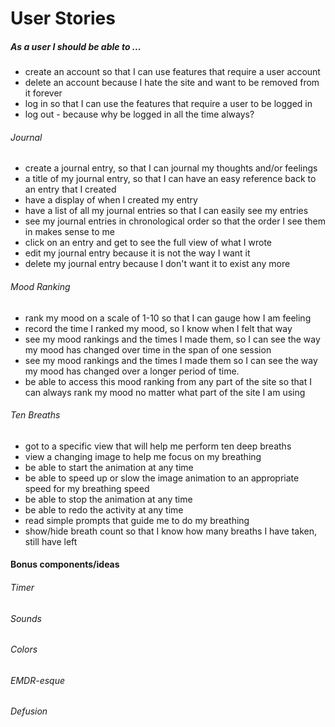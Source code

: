 # User Stories

##### As a user I should be able to ...

- create an account so that I can use features that require a user account
- delete an account because I hate the site and want to be removed from it forever
- log in so that I can use the features that require a user to be logged in
- log out - because why be logged in all the time always?

###### Journal
- create a journal entry, so that I can journal my thoughts and/or feelings
- a title of my journal entry, so that I can have an easy reference back to an entry that I created
- have a display of when I created my entry
- have a list of all my journal entries so that I can easily see my entries
- see my journal entries in chronological order so that the order I see them in makes sense to me
- click on an entry and get to see the full view of what I wrote
- edit my journal entry because it is not the way I want it
- delete my journal entry because I don't want it to exist any more

###### Mood Ranking
- rank my mood on a scale of 1-10 so that I can gauge how I am feeling
- record the time I ranked my mood, so I know when I felt that way
- see my mood rankings and the times I made them, so I can see the way my mood has changed over time in the span of one session
- see my mood rankings and the times I made them so I can see the way my mood has changed over a longer period of time.
- be able to access this mood ranking from any part of the site so that I can always rank my mood no matter what part of the site I am using

###### Ten Breaths
- got to a specific view that will help me perform ten deep breaths
- view a changing image to help me focus on my breathing
- be able to start the animation at any time
- be able to speed up or slow the image animation to an appropriate speed for my breathing speed
- be able to stop the animation at any time
- be able to redo the activity at any time
- read simple prompts that guide me to do my breathing
- show/hide breath count so that I know how many breaths I have taken, still have left

#### Bonus components/ideas

###### Timer
###### Sounds
###### Colors
###### EMDR-esque
###### Defusion
